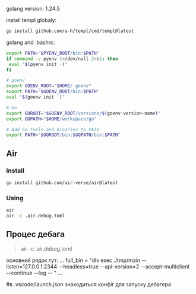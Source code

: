 golang version: 1.24.5


install templ globaly:

```sh
go install github.com/a-h/templ/cmd/templ@latest
```

golang and .bashrc:

```sh
export PATH="$PYENV_ROOT/bin:$PATH"
if command -v pyenv 1>/dev/null 2>&1; then
 eval "$(pyenv init -)"
fi

# goenv
export GOENV_ROOT="$HOME/.goenv"
export PATH="$GOENV_ROOT/bin:$PATH"
eval "$(goenv init -)"

# Go
export GOROOT="$GOENV_ROOT/versions/$(goenv version-name)"
export GOPATH="$HOME/workspace/go"

# Add Go tools and binaries to PATH
export PATH="$GOROOT/bin:$GOPATH/bin:$PATH"

```

## Air

### Install

```sh
go install github.com/air-verse/air@latest
```

### Using

```sh
air
air -c .air.debug.toml
```

## Процес дебага

> air -c .air.debug.toml

основний рядок тут:
...
full_bin = "dlv exec ./tmp/main --listen=127.0.0.1:2344 --headless=true --api-version=2 --accept-multiclient --continue --log -- "
...

#в .vscode/launch.json знаходиться конфіг для запуску дебагера
